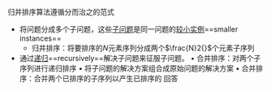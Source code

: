 归并排序算法遵循分而治之的范式 

- 将问题分成多个子问题，这些<u>子问题</u>是同一问题的<u>较小实例</u>==smaller instances== 
  - 归并排序：将要排序的$N$元素序列分成两个$\frac{N}2{}$个元素子序列
- 通过<u>递归</u>==recursively==解决子问题来征服子问题。 • 合并排序：对两个子序列进行递归排序
  • 将子问题的解决方案组合成原始问题的解决方案 • 合并排序：合并两个已排序的子序列以产生已排序的
  回答